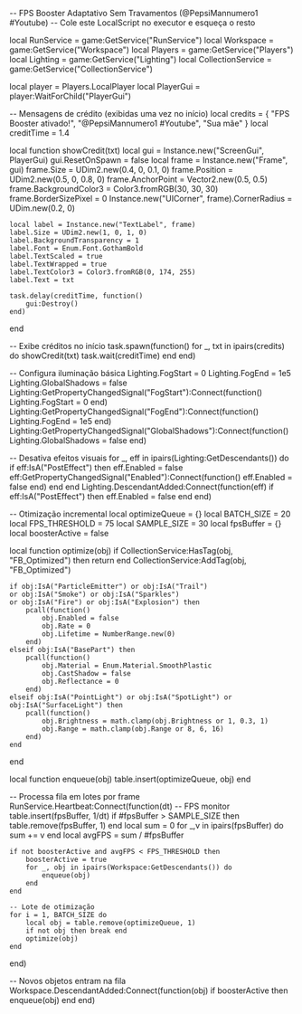 -- FPS Booster Adaptativo Sem Travamentos (@PepsiMannumero1 #Youtube)
-- Cole este LocalScript no executor e esqueça o resto

local RunService        = game:GetService("RunService")
local Workspace         = game:GetService("Workspace")
local Players           = game:GetService("Players")
local Lighting          = game:GetService("Lighting")
local CollectionService = game:GetService("CollectionService")

local player     = Players.LocalPlayer
local PlayerGui  = player:WaitForChild("PlayerGui")

-- Mensagens de crédito (exibidas uma vez no início)
local credits = { "FPS Booster ativado!", "@PepsiMannumero1 #Youtube", "Sua mãe" }
local creditTime = 1.4

local function showCredit(txt)
    local gui = Instance.new("ScreenGui", PlayerGui)
    gui.ResetOnSpawn = false
    local frame = Instance.new("Frame", gui)
    frame.Size = UDim2.new(0.4, 0, 0.1, 0)
    frame.Position = UDim2.new(0.5, 0, 0.8, 0)
    frame.AnchorPoint = Vector2.new(0.5, 0.5)
    frame.BackgroundColor3 = Color3.fromRGB(30, 30, 30)
    frame.BorderSizePixel = 0
    Instance.new("UICorner", frame).CornerRadius = UDim.new(0.2, 0)

    local label = Instance.new("TextLabel", frame)
    label.Size = UDim2.new(1, 0, 1, 0)
    label.BackgroundTransparency = 1
    label.Font = Enum.Font.GothamBold
    label.TextScaled = true
    label.TextWrapped = true
    label.TextColor3 = Color3.fromRGB(0, 174, 255)
    label.Text = txt

    task.delay(creditTime, function()
        gui:Destroy()
    end)
end

-- Exibe créditos no início
task.spawn(function()
    for _, txt in ipairs(credits) do
        showCredit(txt)
        task.wait(creditTime)
    end
end)

-- Configura iluminação básica
Lighting.FogStart = 0
Lighting.FogEnd = 1e5
Lighting.GlobalShadows = false
Lighting:GetPropertyChangedSignal("FogStart"):Connect(function()
    Lighting.FogStart = 0
end)
Lighting:GetPropertyChangedSignal("FogEnd"):Connect(function()
    Lighting.FogEnd = 1e5
end)
Lighting:GetPropertyChangedSignal("GlobalShadows"):Connect(function()
    Lighting.GlobalShadows = false
end)

-- Desativa efeitos visuais
for _, eff in ipairs(Lighting:GetDescendants()) do
    if eff:IsA("PostEffect") then
        eff.Enabled = false
        eff:GetPropertyChangedSignal("Enabled"):Connect(function()
            eff.Enabled = false
        end)
    end
end
Lighting.DescendantAdded:Connect(function(eff)
    if eff:IsA("PostEffect") then
        eff.Enabled = false
    end
end)

-- Otimização incremental
local optimizeQueue = {}
local BATCH_SIZE = 20
local FPS_THRESHOLD = 75
local SAMPLE_SIZE = 30
local fpsBuffer = {}
local boosterActive = false

local function optimize(obj)
    if CollectionService:HasTag(obj, "FB_Optimized") then return end
    CollectionService:AddTag(obj, "FB_Optimized")

    if obj:IsA("ParticleEmitter") or obj:IsA("Trail")
    or obj:IsA("Smoke") or obj:IsA("Sparkles")
    or obj:IsA("Fire") or obj:IsA("Explosion") then
        pcall(function()
            obj.Enabled = false
            obj.Rate = 0
            obj.Lifetime = NumberRange.new(0)
        end)
    elseif obj:IsA("BasePart") then
        pcall(function()
            obj.Material = Enum.Material.SmoothPlastic
            obj.CastShadow = false
            obj.Reflectance = 0
        end)
    elseif obj:IsA("PointLight") or obj:IsA("SpotLight") or obj:IsA("SurfaceLight") then
        pcall(function()
            obj.Brightness = math.clamp(obj.Brightness or 1, 0.3, 1)
            obj.Range = math.clamp(obj.Range or 8, 6, 16)
        end)
    end
end

local function enqueue(obj)
    table.insert(optimizeQueue, obj)
end

-- Processa fila em lotes por frame
RunService.Heartbeat:Connect(function(dt)
    -- FPS monitor
    table.insert(fpsBuffer, 1/dt)
    if #fpsBuffer > SAMPLE_SIZE then table.remove(fpsBuffer, 1) end
    local sum = 0 for _,v in ipairs(fpsBuffer) do sum += v end
    local avgFPS = sum / #fpsBuffer

    if not boosterActive and avgFPS < FPS_THRESHOLD then
        boosterActive = true
        for _, obj in ipairs(Workspace:GetDescendants()) do
            enqueue(obj)
        end
    end

    -- Lote de otimização
    for i = 1, BATCH_SIZE do
        local obj = table.remove(optimizeQueue, 1)
        if not obj then break end
        optimize(obj)
    end
end)

-- Novos objetos entram na fila
Workspace.DescendantAdded:Connect(function(obj)
    if boosterActive then
        enqueue(obj)
    end
end)
